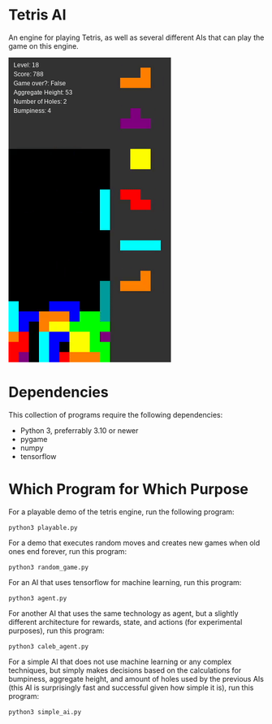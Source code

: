 # Tetris AI

An engine for playing Tetris, as well as several different AIs that can play the game on this engine.

![Brief demo of the game.](https://github.com/calebabutler/tetris_ai_project/blob/main/photos/demo.gif)

# Dependencies

This collection of programs require the following dependencies:

* Python 3, preferrably 3.10 or newer
* pygame
* numpy
* tensorflow

# Which Program for Which Purpose

For a playable demo of the tetris engine, run the following program:

    python3 playable.py

For a demo that executes random moves and creates new games when old ones end forever, run this program:

    python3 random_game.py

For an AI that uses tensorflow for machine learning, run this program:

    python3 agent.py

For another AI that uses the same technology as agent, but a slightly different architecture for rewards, state, and actions (for experimental purposes), run this program:

    python3 caleb_agent.py

For a simple AI that does not use machine learning or any complex techniques, but simply makes decisions based on the calculations for bumpiness, aggregate height, and amount of holes used by the previous AIs (this AI is surprisingly fast and successful given how simple it is), run this program:

    python3 simple_ai.py

